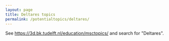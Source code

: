 ```yaml
---
layout: page
title: Deltares topics
permalink: /potentialtopics/deltares/
---
```


See https://3d.bk.tudelft.nl/education/msctopics/ and search for "Deltares".
